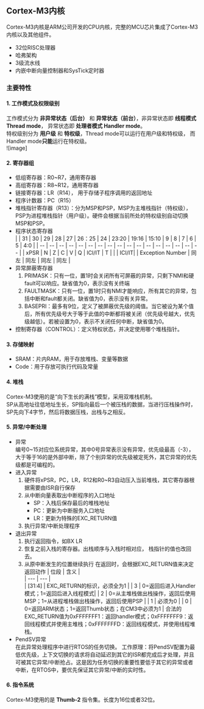 ## Cortex-M3内核
Cortex-M3内核是ARM公司开发的CPU内核，完整的MCU芯片集成了Cortex-M3内核以及其他组件。  

* 32位RISC处理器
* 哈弗架构
* 3级流水线
* 内嵌中断向量控制器和SysTick定时器
### 主要特性
#### 1. 工作模式及权限级别
工作模式分为 **非异常状态（后台）** 和 **异常状态（前台）**，非异常状态即 **线程模式 Thread mode**， 异常状态即 **处理者模式 Handler mode**。  
特权级别分为 **用户级** 和 **特权级**，Thread mode可以运行在用户级和特权级， 而Handler mode**只能**运行在特权级。  
![image]
#### 2. 寄存器组
* 低组寄存器：R0~R7，通用寄存器
* 高组寄存器：R8~R12，通用寄存器
* 链接寄存器：LR（R14）， 用于存储子程序调用的返回地址
* 程序计数器：PC（R15）
* 堆栈指针寄存器（R13）：分为MSP和PSP，MSP为主堆栈指针（特权级），PSP为进程堆栈指针（用户级）。硬件会根据当前所处的特权级别自动切换MSP和PSP。
* 程序状态寄存器  
    |    | 31 | 30 | 29 | 28 | 27 | 26：25 | 24 | 23:20 | 19:16 | 15:10 | 9 | 8 | 7 | 6 | 5 | 4:0 | 
    | -- | -- | -- | -- | -- | -- | -- | -- | -- | -- | -- | -- | -- | -- | -- | -- | -- |
    | xPSR | N | Z | C | V | Q | ICI/IT | T | | | ICI/IT| | Exception Number | 同左 | 同左 | 同左 | 同左 |  
* 异常屏蔽寄存器
  1. PRIMASK：只有一位，置1时会关闭所有可屏蔽的异常，只剩下NMI和硬fault可以响应。缺省值为0，表示没有关终端
  2. FAULTMASK：只有一位，置1时只有NMI才能响应，所有其它的异常，包括中断和fault都关闭。缺省值为0，表示没有关异常。
  3. BASEPRI：最多有9位，定义了被屏蔽优先级的阈值。当它被设为某个值后，所有优先级号大于等于此值的中断都将被关闭（优先级号越大，优先级越低）。若被设置为0，表示不关闭任何中断，缺省值为0。  
* 控制寄存器（CONTROL）：定义特权状态，并决定使用哪个堆栈指针。
#### 3. 存储映射
* SRAM：片内RAM，用于存放堆栈、变量等数据
* Code：用于存放可执行代码及常量
#### 4. 堆栈
Cortex-M3使用的是“向下生长的满栈”模型，采用双堆栈机制。  
SP从高地址往低地址生长，SP指向最后一个被压栈的数据，当进行压栈操作时，SP先向下4字节，然后将数据压栈，出栈与之相反。
#### 5. 异常/中断处理
* 异常  
    编号0~15对应位系统异常，其中0号异常表示没有异常，优先级最高（-3），大于等于16的是外部中断，除了个别异常的优先级被定死外，其它异常的优先级都是可编程的。  
* 进入异常
    1. 硬件将xPSR，PC，LR，R12和R0~R3自动压入当前堆栈，其它寄存器根据需要由ISR自行保存
    2. 从中断向量表取出中断程序的入口地址  
        * SP：入栈后保存最后的堆栈地址
        * PC：更新为中断服务入口地址
        * LR：更新为特殊的EXC_RETURN值
    3. 执行异常/中断处理程序  
* 退出异常  
  1. 执行返回指令，如BX LR
  2. 恢复之前入栈的寄存器。出栈顺序与入栈时相对应， 栈指针的值也改回去。
  3. 从原中断发生的位置继续执行
      在返回时，会根据EXC_RETURN值来决定返回动作
      | 位段 | 含义 |  
      | --- | --- |  
      | [31:4] | EXC_RETURN的标识，必须全为1 |
      | 3 | 0=返回后进入Handler模式；1=返回后进入线程模式| 
      | 2 | 0=从主堆栈做出栈操作，返回后使用MSP；1=从进程堆栈做出栈操作，返回后使用PSP |
      | 1 | 必须为0 |
      | 0 | 0=返回ARM状态；1=返回Thumb状态；在CM3中必须为1 |
      合法的EXC_RETURN值为0xFFFFFFF1：返回handler模式；0xFFFFFFF9：返回线程模式并使用主堆栈；0xFFFFFFFD：返回线程模式，并使用线程堆栈。  
* PendSV异常  
    在此异常处理程序中进行RTOS的任务切换。 
    工作原理：将PendSV配置为最低优先级，上下文切换的请求将自动延迟到其它的ISR都完成后才处理，并且可被其它异常/中断抢占。这是因为任务切换的重要性要低于其它的异常或者中断，在RTOS中，要优先保证其它异常/中断的实时性。  
#### 6. 指令系统
Cortex-M3使用的是 **Thumb-2** 指令集。长度为16位或者32位。
    
      
    
    